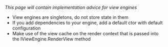 _This page will contain implementation advice for view engines_

* View engines are singletons, do not store state in them
* If you add dependencies to your engine, add a default ctor with default configuration
* Make use of the view cache on the render context that is passed into the IViewEngine.RenderView method
